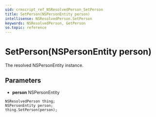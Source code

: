 ```yaml
---
uid: crmscript_ref_NSResolvedPerson_SetPerson
title: SetPerson(NSPersonEntity person)
intellisense: NSResolvedPerson.SetPerson
keywords: NSResolvedPerson, GetPerson
so.topic: reference
---
```


# SetPerson(NSPersonEntity person)

The resolved NSPersonEntity instance.

## Parameters

* **person** NSPersonEntity

```crmscript
NSResolvedPerson thing;
NSPersonEntity person;
thing.SetPerson(person);
```

